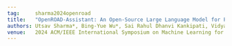 ```yaml
---
tag:     sharma2024openroad
title:   "OpenROAD-Assistant: An Open-Source Large Language Model for Physical Design Tasks"
authors: Utsav Sharma*, Bing-Yue Wu*, Sai Rahul Dhanvi Kankipati, Vidya A. Chhabria, and Austin Rovinski
venue:   2024 ACM/IEEE International Symposium on Machine Learning for CAD (MLCAD ’24) 
---
```

